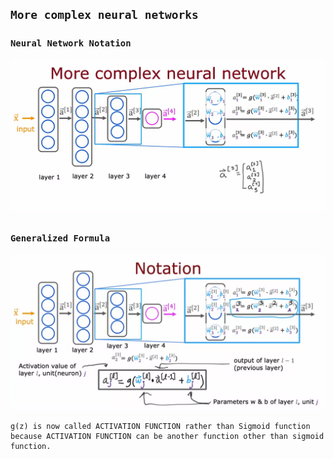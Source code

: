 ## `More complex neural networks`

### `Neural Network Notation`

![Alt text](<reference img/2.1.png>)

### `Generalized Formula`

![Alt text](<reference img/2.2.png>)

```
g(z) is now called ACTIVATION FUNCTION rather than Sigmoid function because ACTIVATION FUNCTION can be another function other than sigmoid function.
```